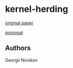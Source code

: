 # kernel-herding

[original paper](https://arxiv.org/abs/1203.3472)

[proposal](proposal.pdf)

## Authors

Georgii Novikov
